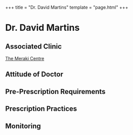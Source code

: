 +++
title = "Dr. David Martins"
template = "page.html"
+++

# Dr. David Martins
## Associated Clinic
[The Meraki Centre](@/blog/clinics/meraki.md)
## Attitude of Doctor
## Pre-Prescription Requirements
## Prescription Practices
## Monitoring
